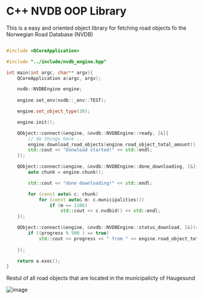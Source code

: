 <h1>C++ NVDB OOP Library</h1>

This is a easy and oriented object library for fetching road objects fo the Norwegian Road Database (NVDB)

```C++

#include <QCoreApplication>

#include "../include/nvdb_engine.hpp"

int main(int argc, char** argv){
    QCoreApplication a(argc, argv);

    nvdb::NVDBEngine engine;
    
    engine.set_env(nvdb::_env::TEST);

    engine.set_object_type(30);

    engine.init();

    QObject::connect(&engine, &nvdb::NVDBEngine::ready, [&]{
        // do things here ...
        engine.download_road_objects(engine.road_object_total_amount());
        std::cout << "Donwload started!" << std::endl;
    });

    QObject::connect(&engine, &nvdb::NVDBEngine::done_downloading, [&]{
        auto chunk = engine.chunk();

        std::cout << "done downloading!" << std::endl;

        for (const auto& c: chunk)
            for (const auto& m: c.municipalities())
                if (m == 1106)
                    std::cout << c.nvdbid() << std::endl;
    });

    QObject::connect(&engine, &nvdb::NVDBEngine::status_download, [&](const std::size_t progress){
        if ((progress % 500 ) == true)
            std::cout << progress << " from " << engine.road_object_total_amount() << " object downloaded ..." << std::endl;
    
    });

    return a.exec();
}

```
Restul of all road objects that are located in the municipalicty of Haugesund

![image](https://github.com/JACCCostring/NVDB_Engine/assets/93591202/ece6bfb9-182f-4b27-ad6f-1f023eacf814)
